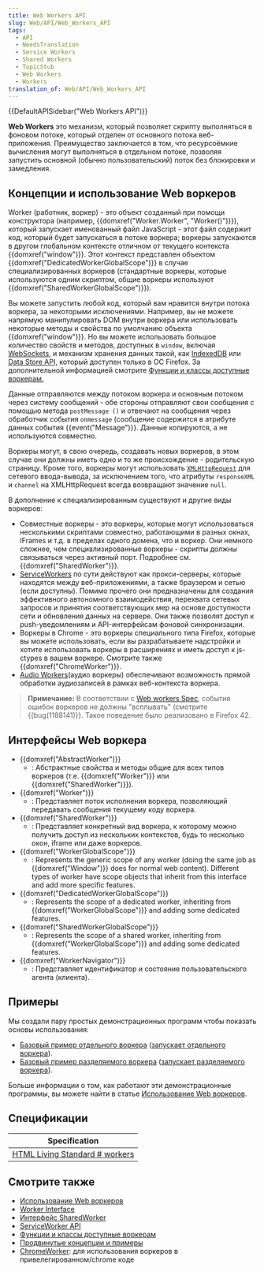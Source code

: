```yaml
---
title: Web Workers API
slug: Web/API/Web_Workers_API
tags:
  - API
  - NeedsTranslation
  - Service Workers
  - Shared Workers
  - TopicStub
  - Web Workers
  - Workers
translation_of: Web/API/Web_Workers_API
---
```


{{DefaultAPISidebar("Web Workers API")}}

**Web Workers** это механизм, который позволяет скрипту выполняться в фоновом потоке, который отделен от основного потока веб-приложения. Преимущество заключается в том, что ресурсоёмкие вычисления могут выполняться в отдельном потоке, позволяя запустить основной (обычно пользовательский) поток без блокировки и замедления.

## Концепции и использование Web воркеров

Worker (работник, воркер) - это объект созданный при помощи конструктора (например, {{domxref("Worker.Worker", "Worker()")}}), который запускает именованный файл JavaScript - этот файл содержит код, который будет запускаться в потоке воркера; воркеры запускаются в другом глобальном контексте отличном от текущего контекста {{domxref("window")}}. Этот контекст представлен объектом {{domxref("DedicatedWorkerGlobalScope")}} в случае специализированных воркеров (стандартные воркеры, которые используются одним скриптом, общие воркеры используют {{domxref("SharedWorkerGlobalScope")}}).

Вы можете запустить любой код, который вам нравится внутри потока воркера, за некоторыми исключениями. Например, вы не можете напрямую манипулировать DOM внутри воркера или использовать некоторые методы и свойства по умолчанию объекта {{domxref("window")}}. Но вы можете использовать большое количество свойств и методов, доступных в `window`, включая [WebSockets](/ru/docs/WebSockets), и механизм хранения данных такой, как [IndexedDB](/ru/docs/Web/API/IndexedDB_API) или [Data Store API,](/ru/docs/Web/API/Data_Store_API) который доступен только в ОС Firefox. За дополнительной информацией смотрите [Функции и классы доступные воркерам.](/ru/docs/Web/API/Worker/Functions_and_classes_available_to_workers)

Данные отправляются между потоком воркера и основным потоком через систему сообщений - обе стороны отправляют свои сообщения с помощью метода `postMessage ()` и отвечают на сообщения через обработчик события `onmessage` (сообщение содержится в атрибуте данных события {{event("Message")}}. Данные копируются, а не используются совместно.

Воркеры могут, в свою очередь, создавать новых воркеров, в этом случае они должны иметь одно и то же происхождение - родительскую страницу. Кроме того, воркеры могут использовать [`XMLHttpRequest`](/ru/docs/Web/API/XMLHttpRequest) для сетевого ввода-вывода, за исключением того, что атрибуты `responseXML` и `channel` на XMLHttpRequest всегда возвращают значение `null`.

В дополнение к специализированным существуют и другие виды воркеров:

- Совместные воркеры - это воркеры, которые могут использоваться несколькими скриптами совместно, работающими в разных окнах, IFrames и т.д. в пределах одного домена, что и воркер. Они немного сложнее, чем специализированные воркеры - скрипты должны связываться через активный порт. Подробнее см. {{domxref("SharedWorker")}}.
- [ServiceWorkers](/ru/docs/Web/API/ServiceWorker_API) по сути действуют как прокси-серверы, которые находятся между веб-приложениями, а также браузером и сетью (если доступны). Помимо прочего они предназначены для создания эффективного автономного взаимодействия, перехвата сетевых запросов и принятия соответствующих мер на основе доступности сети и обновления данных на сервере. Они также позволят доступ к push-уведомлениям и API-интерфейсам фоновой синхронизации.
- Воркеры в Chrome - это воркеры специального типа Firefox, которые вы можете использовать, если вы разрабатываете надстройки и хотите использовать воркеры в расширениях и иметь доступ к js-ctypes в вашем воркере. Смотрите также {{domxref("ChromeWorker")}}.
- [Audio Workers](/ru/docs/Web/API/Web_Audio_API#Audio_Workers)(аудио воркеры) обеспечивают возможность прямой обработки аудиозаписей в рамках веб-контекста воркера.

> **Примечание:** В соответствии с [Web workers Spec](https://html.spec.whatwg.org/multipage/workers.html#runtime-script-errors-2), события ошибок воркеров не должны "всплывать" (смотрите {{bug(1188141)}}. Такое поведение было реализовано в Firefox 42.

## Интерфейсы Web воркера

- {{domxref("AbstractWorker")}}
  - : Абстрактные свойства и методы общие для всех типов воркеров (т.е. {{domxref("Worker")}} или {{domxref("SharedWorker")}}).
- {{domxref("Worker")}}
  - : Представляет поток исполнения воркера, позволяющий передавать сообщения текущему коду воркера.
- {{domxref("SharedWorker")}}
  - : Представляет конкретный вид воркера, к которому можно получить доступ из нескольких контекстов, будь то несколько окон, iframe или даже воркеров.
- {{domxref("WorkerGlobalScope")}}
  - : Represents the generic scope of any worker (doing the same job as {{domxref("Window")}} does for normal web content). Different types of worker have scope objects that inherit from this interface and add more specific features.
- {{domxref("DedicatedWorkerGlobalScope")}}
  - : Represents the scope of a dedicated worker, inheriting from {{domxref("WorkerGlobalScope")}} and adding some dedicated features.
- {{domxref("SharedWorkerGlobalScope")}}
  - : Represents the scope of a shared worker, inheriting from {{domxref("WorkerGlobalScope")}} and adding some dedicated features.
- {{domxref("WorkerNavigator")}}
  - : Представляет идентификатор и состояние пользовательского агента (клиента).

## Примеры

Мы создали пару простых демонстрационных программ чтобы показать основы использования:

- [Базовый пример отдельного воркера](https://github.com/mdn/simple-web-worker) ([запускает отдельного воркера](http://mdn.github.io/simple-web-worker/)).
- [Базовый пример разделяемого воркера](https://github.com/mdn/simple-shared-worker) ([запускает разделяемого воркера](http://mdn.github.io/simple-shared-worker/)).

Больше информации о том, как работают эти демонстрационные программы, вы можете найти в статье [Использование Web воркеров](/ru/docs/Web/API/Web_Workers_API/Using_web_workers).

## Спецификации

| Specification                                                                                 |
| --------------------------------------------------------------------------------------------- |
| [HTML Living Standard # workers](https://html.spec.whatwg.org/multipage/workers.html#workers) |

## Смотрите также

- [Использование Web воркеров](/ru/docs/Web/API/Web_Workers_API/basic_usage)
- [Worker Interface](/ru/docs/Web/API/Worker)
- [Интерфейс SharedWorker](/ru/docs/Web/API/SharedWorker)
- [ServiceWorker API](/ru/docs/Web/API/ServiceWorker_API)
- [Функции и классы доступные воркерам](/ru/docs/Web/API/Worker/Functions_and_classes_available_to_workers)
- [Продвинутые концепции и примеры](/ru/docs/Web/API/Web_Workers_API/Advanced_concepts_and_examples)
- [ChromeWorker](/ru/docs/Web/API/ChromeWorker): для использования воркеров в привелегированном/chrome коде

